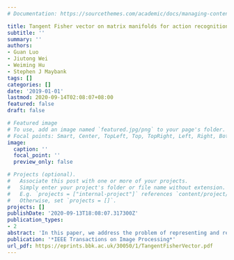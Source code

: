 ```yaml
---
# Documentation: https://sourcethemes.com/academic/docs/managing-content/

title: Tangent Fisher vector on matrix manifolds for action recognition
subtitle: ''
summary: ''
authors:
- Guan Luo
- Jiutong Wei
- Weiming Hu
- Stephen J Maybank
tags: []
categories: []
date: '2019-01-01'
lastmod: 2020-09-14T02:08:07+08:00
featured: false
draft: false

# Featured image
# To use, add an image named `featured.jpg/png` to your page's folder.
# Focal points: Smart, Center, TopLeft, Top, TopRight, Left, Right, BottomLeft, Bottom, BottomRight.
image:
  caption: ''
  focal_point: ''
  preview_only: false

# Projects (optional).
#   Associate this post with one or more of your projects.
#   Simply enter your project's folder or file name without extension.
#   E.g. `projects = ["internal-project"]` references `content/project/deep-learning/index.md`.
#   Otherwise, set `projects = []`.
projects: []
publishDate: '2020-09-13T18:08:07.317300Z'
publication_types:
- 2
abstract: 'In this paper, we address the problem of representing and recognizing human actions from videos on matrix manifolds. For this purpose, we propose a new vector representation method, named tangent Fisher vector, to describe video sequences in the Fisher kernel framework. We first extract dense curved spatio-temporal cuboids from each video sequence. Compared with the traditional straight cuboids, the dense curved spatio-temporal cuboids contain much more local motion information. Each cuboid is then described using a linear dynamical system (LDS) to simultaneously capture the local appearance and dynamics. Furthermore, a simple yet efficient algorithm is proposed to learn the LDS parameters and approximate the observability matrix at the same time. Each video sequence is thus represented by a set of LDSs. Considering that each LDS can be viewed as a point in a Grassmann manifold, we propose to learn an intrinsic GMM on the manifold to cluster the LDS points. Finally a tangent Fisher vector is computed by first accumulating all the tangent vectors in each Gaussian component, and then concatenating the normalized results across all the Gaussian components. A kernel is defined to measure the similarity between tangent Fisher vectors for classification and recognition of a video sequence. This approach is evaluated on the state-of-the-art human action benchmark datasets. The recognition performance is competitive when compared with current state-of-the-art results.'
publication: '*IEEE Transactions on Image Processing*'
url_pdf: https://eprints.bbk.ac.uk/30050/1/TangentFisherVector.pdf
---
```

